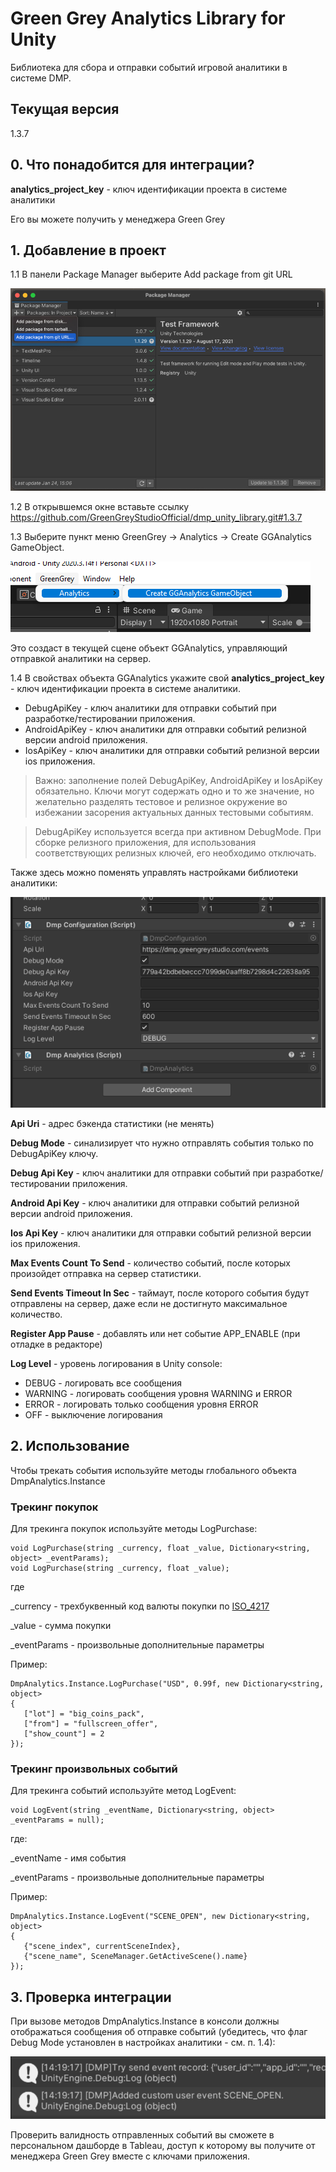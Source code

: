 # Green Grey Analytics Library for Unity
Библиотека для сбора и отправки событий игровой аналитики в системе DMP.

## Текущая версия
1.3.7

## 0. Что понадобится для интеграции?
**analytics_project_key** - ключ идентификации проекта в системе аналитики

Его вы можете получить у менеджера Green Grey


## 1. Добавление в проект
1.1 В панели Package Manager выберите Add package from git URL

![Add package to project](/.readme/add_package_from_git.png)

1.2 В открывшемся окне вставьте ссылку https://github.com/GreenGreyStudioOfficial/dmp_unity_library.git#1.3.7

1.3 Выберите пункт меню GreenGrey → Analytics → Create GGAnalytics GameObject.

![Add asset](/.readme/add_asset.png)

Это создаст в текущей сцене объект GGAnalytics, управляющий отправкой аналитики на сервер. 

1.4 В свойствах объекта GGAnalytics укажите свой **analytics_project_key** - ключ идентификации проекта в системе аналитики.

- DebugApiKey - ключ аналитики для отправки событий при разработке/тестировании приложения.
- AndroidApiKey - ключ аналитики для отправки событий релизной версии android приложения.
- IosApiKey - ключ аналитики для отправки событий релизной версии ios приложения.

> Важно: заполнение полей DebugApiKey, AndroidApiKey и IosApiKey обязательно. Ключи могут содержать одно и то же значение, но желательно разделять тестовое и релизное окружение во избежании засорения актуальных данных тестовыми событиям.

> DebugApiKey используется всегда при активном DebugMode. При сборке релизного приложения, для использования соответствующих релизных ключей, его необходимо отключать. 

Также здесь можно поменять управлять настройками библиотеки аналитики:

![Settings](/.readme/properties.png)

**Api Uri** - адрес бэкенда статистики (не менять)

**Debug Mode** - синализирует что нужно отправлять события только по DebugApiKey ключу.

**Debug Api Key** - ключ аналитики для отправки событий при разработке/тестировании приложения.

**Android Api Key** - ключ аналитики для отправки событий релизной версии android приложения.

**Ios Api Key** - ключ аналитики для отправки событий релизной версии ios приложения.

**Max Events Count To Send** - количество событий, после которых произойдет отправка на сервер статистики.

**Send Events Timeout In Sec** - таймаут, после которого события будут отправлены на сервер, даже если не достигнуто максимальное количество.

**Register App Pause** - добавлять или нет событие APP_ENABLE (при отладке в редакторе)

**Log Level** - уровень логирования в Unity console:
- DEBUG - логировать все сообщения
- WARNING - логировать сообщения уровня WARNING и ERROR
- ERROR - логировать только сообщения уровня ERROR
- OFF - выключение логирования


## 2. Использование

Чтобы трекать события используйте методы глобального объекта DmpAnalytics.Instance


### Трекинг покупок

Для трекинга покупок используйте методы LogPurchase:

```
void LogPurchase(string _currency, float _value, Dictionary<string, object> _eventParams);
void LogPurchase(string _currency, float _value);
```

где

_currency - трехбуквенный код валюты покупки по [ISO_4217](https://en.wikipedia.org/wiki/ISO_4217#Active_codes)

_value - сумма покупки

_eventParams - произвольные дополнительные параметры


Пример:

```
DmpAnalytics.Instance.LogPurchase("USD", 0.99f, new Dictionary<string, object>
{
   ["lot"] = "big_coins_pack",
   ["from"] = "fullscreen_offer",
   ["show_count"] = 2
});
```

### Трекинг произвольных событий

Для трекинга событий используйте метод LogEvent:

```
void LogEvent(string _eventName, Dictionary<string, object> _eventParams = null);
```

где:

_eventName - имя события

_eventParams  - произвольные дополнительные параметры

Пример:
```
DmpAnalytics.Instance.LogEvent("SCENE_OPEN", new Dictionary<string, object>
{
   {"scene_index", currentSceneIndex},
   {"scene_name", SceneManager.GetActiveScene().name}
});
```

## 3. Проверка интеграции

При вызове методов DmpAnalytics.Instance в консоли должны отображаться сообщения об отправке событий (убедитесь, что флаг Debug Mode установлен  в настройках аналитики - см. п. 1.4):

![Log](/.readme/log.png)

Проверить валидность отправленных событий вы сможете в персональном дашборде в Tableau, доступ к которому вы получите от менеджера Green Grey вместе с ключами приложения.
